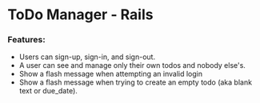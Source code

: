 # ToDo Manager - Rails

### Features:

- Users can sign-up, sign-in, and sign-out.
- A user can see and manage only their own todos and nobody else's.
- Show a flash message when attempting an invalid login
- Show a flash message when trying to create an empty todo (aka blank text or due_date).

